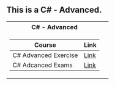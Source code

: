 <h2> This is a C# - Advanced. </h2>
<table>

<tr>
  <th> C# - Advanced </th>
   
</tr>

<tr>
<td>

| **Course**                                                            | **Link**                                                   |
| --------------------------------------------------------------------- | ---------------------------------------------------------- |
| <a> C# Advanced Exercise </a>               |<a href="https://github.com/Argatski/SoftUni/tree/main/C%23%20Advanced/Exercise"> Link</a> |
| <a> C# Adcanced Exams </a>               | <a href = "https://github.com/Argatski/SoftUni/tree/main/C%23%20Advanced/Exams"> Link </a>|
</td>
<td>

</table>
